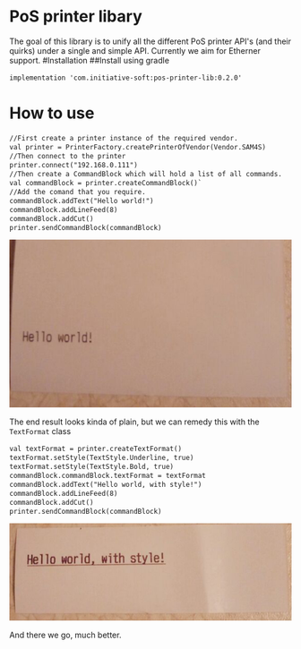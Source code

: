 # PoS printer libary
The goal of this library is to unify all the different PoS printer API's (and their quirks) under a single and simple API. Currently we aim for Etherner support.
#Installation
##Install using gradle
```
implementation 'com.initiative-soft:pos-printer-lib:0.2.0'
```
# How to use
```
//First create a printer instance of the required vendor.
val printer = PrinterFactory.createPrinterOfVendor(Vendor.SAM4S)
//Then connect to the printer
printer.connect("192.168.0.111")
//Then create a CommandBlock which will hold a list of all commands.
val commandBlock = printer.createCommandBlock()`
//Add the comand that you require.
commandBlock.addText("Hello world!")
commandBlock.addLineFeed(8)
commandBlock.addCut()
printer.sendCommandBlock(commandBlock)
```
![Plain](docs/images/plain.png)


The end result looks kinda of plain, but we can remedy this with the `TextFormat` class
```
val textFormat = printer.createTextFormat()
textFormat.setStyle(TextStyle.Underline, true)
textFormat.setStyle(TextStyle.Bold, true)
commandBlock.commandBlock.textFormat = textFormat
commandBlock.addText("Hello world, with style!")
commandBlock.addLineFeed(8)
commandBlock.addCut()
printer.sendCommandBlock(commandBlock)
```
![Styled](docs/images/styled.png)


And there we go, much better.




